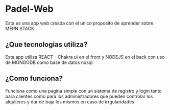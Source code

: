 
# Padel-Web

Esta es una app web creada con el unico proposito de aprender sobre MERN STACK.

## ¿Que tecnologias utiliza?
Esta app utiliza REACT - Chakra ui en el front y NODEJS en el back con uso de MONGODB como base de datos nosql.

## ¿Como funciona?
Funciona como una pagina simple con un sistema de registro y login tanto para clientes como para los administradores que pueden controlar los alquileres y dar de baja los mismos en caso de irrgularidades
